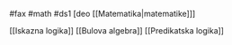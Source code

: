 #fax #math #ds1 [deo  [[Matematika|matematike]]]
$\:$

[[Iskazna logika]]
[[Bulova algebra]]
[[Predikatska logika]]


